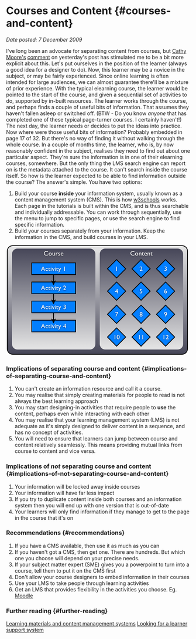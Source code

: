 # Courses and Content {#courses-and-content}

_Date posted: 7 December 2009_

I've long been an advocate for separating content from courses, but [Cathy Moore's](http://blog.cathy-moore.com/) [comment](http://www.learningconversations.co.uk/main/index.php/2008/08/05/learning-designers-required-reading-for?blog=5#c841) on yesterday's post has stimulated me to be a bit more explicit about this. Let's put ourselves in the position of the learner (always a good idea for a designer to do). Now, this learner may be a novice in the subject, or may be fairly experienced. Since online learning is often intended for large audiences, we can almost guarantee there'll be a mixture of prior experience. With the typical elearning course, the learner would be pointed to the start of the course, and given a sequential set of activities to do, supported by in-built resources. The learner works through the course, and perhaps finds a couple of useful bits of information. That assumes they haven't fallen asleep or switched off. (BTW - Do you know _anyone_ that has completed one of these typical page-turner courses. I certainly haven't!) The next day, the learner needs or decides to put the ideas into practice. Now where were those useful bits of information? Probably embedded in page 17 of 32\. But there's no way of finding it without walking through the whole course. In a couple of months time, the learner, who is, by now reasonably confident in the subject, realises they need to find out about one particular aspect. They're sure the information is in one of their elearning courses, somewhere. But the only thing the LMS search engine can report on is the metadata attached to the course. It can't search inside the course itself. So how is the learner expected to be able to find information outside the course? The answer's simple. You have two options:

1.  Build your course **inside** your information system, usually known as a content management system (CMS). This is how [w3schools](http://www.w3schools.com/) works. Each page in the tutorials is built within the CMS, and is thus searchable and individually addressable. You can work through sequentially, use the menu to jump to specific pages, or use the search engine to find specific information.
2.  Build your courses separately from your information. Keep the information in the CMS, and build courses in your LMS.

![Course and content separation diagram](./exportlc.php_files/course_and_content.001.png "Course and content separation diagram")

### Implications of separating course and content {#implications-of-separating-course-and-content}

1.  You can't create an information resource and call it a course.
2.  You may realise that simply creating materials for people to read is not always the best learning approach
3.  You may start designing-in activities that require people to **use** the content, perhaps even while interacting with each other
4.  You may realise that your learning management system (LMS) is not adequate as it's simply designed to deliver content in a sequence, and has no concept of activities.
5.  You will need to ensure that learners can jump between course and content relatively seamlessly. This means providing mutual links from course to content and vice versa.

### Implications of _not_ separating course and content {#implications-of-not-separating-course-and-content}

1.  Your information will be locked away inside courses
2.  Your information will have far less impact
3.  If you try to duplicate content inside both courses and an information system then you will end up with one version that is out-of-date
4.  Your learners will only find information if they manage to get to the page in the course that it's on

### Recommendations {#recommendations}

1.  If you have a CMS available, then use it as much as you can
2.  If you haven't got a CMS, then get one. There are hundreds. But which one you choose will depend on your precise needs.
3.  If your subject matter expert (SME) gives you a powerpoint to turn into a course, tell them to put it on the CMS first
4.  Don't allow your course designers to embed information in their courses
5.  Use your LMS to take people through learning activities
6.  Get an LMS that provides flexibility in the activities you choose. Eg. [Moodle](http://moodle.org/)

### Further reading {#further-reading}

[Learning materials and content management systems](http://www.learningconversations.co.uk/main/index.php/2007/07/03/learning_materials_and_content_managemen?blog=5) [Looking for a learner support system](http://www.learningconversations.co.uk/main/index.php/2007/12/14/looking_for_a_learner_support_system?blog=5)